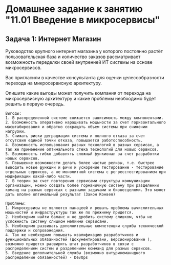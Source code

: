 # Домашнее задание к занятию "11.01 Введение в микросервисы"

## Задача 1: Интернет Магазин

Руководство крупного интернет магазина у которого постоянно растёт пользовательская база и количество заказов рассматривает возможность переделки своей внутренней ИТ системы на основе микросервисов.

Вас пригласили в качестве консультанта для оценки целесообразности перехода на микросервисную архитектуру.

Опишите какие выгоды может получить компания от перехода на микросервисную архитектуру и какие проблемы необходимо будет решить в первую очередь.

```
Выгоды:
1. В распределенной системе снижается зависимость между компонентами.
2. Возможность оперативно наращивать мощьности за счет горизонтального масштабирования и обратно сокращать объем системы при снижении нагрузки.
3. Снижать риски деграджации системы и полного отказа за счет отсутсвия единой точки отказа, повышается работоспособность.
4. Возможность использования разных технологий в разных сервисах, а так же применение оптимального стека технологий для новых сервисов.
5. Возможность гибко добавлять сложный функионал за счет разработки новых сервисов.
6. Повышение возможности делать более частые релизы, т.е. быстрее выводить новые функции и фичи и ускорение тестирование - тестирование отдельных сервисов, а не монолитной системы с регресстестированием при модификации какой-либо части.
7. В теории за счет повторения сервисами структуры коммуникации организации, можно создать более горманичную систему при разделении команд на разных сервисах с разными задачами и бизнесцелями. Это может дать вполне оптимальный результат (Закон Конвея)

Проблемы:
1. Микросервисы не являются панацеей и решать проблемы вычислительных мощьностей и инфраструктуры так же по прежнему придется.
2. Необходимо найти баланс и не дробить систему слишком, чтбы не усложнисть систему слишком мелкими сервисами.
3. Необходимо развивать дополнительные компетенции службы технической поддержки и сопровожедния.
4. Так же необходимо повышать квалификацию разработчиков и функциональных обязанностей (документировани, версионирование ), возможно придется расширить штат разработчиков в связи с распределением систем и разделением комманд для разных сервисов.
5. Введение дополнительной службы (возможно внтурикоманндного распределение обязанностей) - DevOps
```
